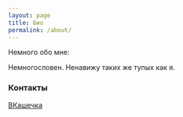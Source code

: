 ```yaml
---
layout: page
title: Био
permalink: /about/
---
```


Немного обо мне:

Немногословен. Ненавижу таких же тупых как я.

### Контакты

[ВКашечка](https://vk.com/yastoyalov)
